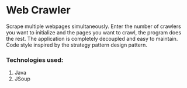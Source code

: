# Web Crawler

Scrape multiple webpages simultaneously. Enter the number of crawlers you want to initialize and the pages you want to crawl, 
the program does the rest. The application is completely decoupled and easy to maintain.
Code style inspired by the strategy pattern design pattern.

### Technologies used:
1. Java
2. JSoup

